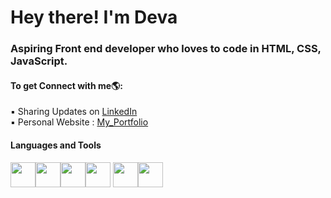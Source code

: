 # Hey there! I'm Deva

<h3>Aspiring Front end developer who loves to code in HTML, CSS, JavaScript.</h3>

<h4>To get Connect with me🌎:</h4>
▪ Sharing Updates on <a href="https://www.linkedin.com/in/devadharshinisk43/">LinkedIn</a><br>
▪ Personal Website : <a href="https://melodic-cat-268440.netlify.app">My_Portfolio</a>

<h4>Languages and Tools</h4>
<p><img src="https://img.icons8.com/color/2x/html-5.png" width="40" height="40"><img src="https://img.icons8.com/color/2x/css3.png" width="40" height="40"><img src="https://img.icons8.com/ios-filled/2x/javascript-logo.png" width="40" height="40"><img src="https://img.icons8.com/color/2x/java-coffee-cup-logo.png" width="40" height="40">
<img src="https://img.icons8.com/material-sharp/2x/github.png" width="40" height="40"><img src="https://img.icons8.com/color/2x/visual-studio-code-2019.png" width="40" height="40"></p>


